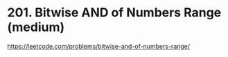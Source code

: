 # 201. Bitwise AND of Numbers Range (medium)

https://leetcode.com/problems/bitwise-and-of-numbers-range/
